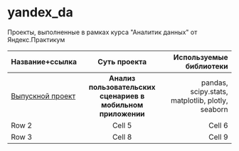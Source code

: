# yandex_da
Проекты, выполненные в рамках курса "Аналитик данных" от Яндекс.Практикум

| Название+ссылка  | Суть проекта  | Используемые библиотеки |
|:------------- |:---------------:| -------------:|
| [Выпускной проект](https://github.com/ruby-mari/yandex_da/blob/main/final_project.ipynb)         | **Анализ пользовательских сценариев в мобильном приложении**         | pandas, scipy.stats, matplotlib, plotly, seaborn        |
| Row 2         | Cell 5          | Cell 6        |
| Row 3         | Cell 8          | Cell 9        |
